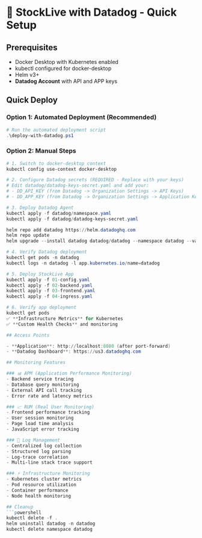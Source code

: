 # 🚀 StockLive with Datadog - Quick Setup

## Prerequisites
- Docker Desktop with Kubernetes enabled
- kubectl configured for docker-desktop
- Helm v3+
- **Datadog Account** with API and APP keys

## Quick Deploy

### Option 1: Automated Deployment (Recommended)
```powershell
# Run the automated deployment script
.\deploy-with-datadog.ps1
```

### Option 2: Manual Steps
```powershell
# 1. Switch to docker-desktop context
kubectl config use-context docker-desktop

# 2. Configure Datadog secrets (REQUIRED - Replace with your keys)
# Edit datadog/datadog-keys-secret.yaml and add your:
# - DD_API_KEY (from Datadog -> Organization Settings -> API Keys)
# - DD_APP_KEY (from Datadog -> Organization Settings -> Application Keys)

# 3. Deploy Datadog Agent
kubectl apply -f datadog/namespace.yaml
kubectl apply -f datadog/datadog-keys-secret.yaml

helm repo add datadog https://helm.datadoghq.com
helm repo update
helm upgrade --install datadog datadog/datadog --namespace datadog --values datadog/datadog-values-docker-desktop.yaml --wait

# 4. Verify Datadog deployment
kubectl get pods -n datadog
kubectl logs -n datadog -l app.kubernetes.io/name=datadog

# 5. Deploy StockLive App
kubectl apply -f 01-config.yaml
kubectl apply -f 02-backend.yaml
kubectl apply -f 03-frontend.yaml
kubectl apply -f 04-ingress.yaml

# 6. Verify app deployment
kubectl get pods
✅ **Infrastructure Metrics** for Kubernetes  
✅ **Custom Health Checks** and monitoring  

## Access Points

- **Application**: http://localhost:8080 (after port-forward)
- **Datadog Dashboard**: https://us3.datadoghq.com

## Monitoring Features

### 📊 APM (Application Performance Monitoring)
- Backend service tracing
- Database query monitoring  
- External API call tracking
- Error rate and latency metrics

### 📈 RUM (Real User Monitoring) 
- Frontend performance tracking
- User session monitoring
- Page load time analysis
- JavaScript error tracking

### 📝 Log Management
- Centralized log collection
- Structured log parsing
- Log-trace correlation
- Multi-line stack trace support

### ⚡ Infrastructure Monitoring
- Kubernetes cluster metrics
- Pod resource utilization
- Container performance
- Node health monitoring

## Cleanup
```powershell
kubectl delete -f .
helm uninstall datadog -n datadog
kubectl delete namespace datadog
```